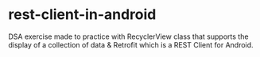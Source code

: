 # rest-client-in-android
DSA exercise made to practice with RecyclerView class that supports the display of a collection of data &amp; Retrofit which is a REST Client for Android.
